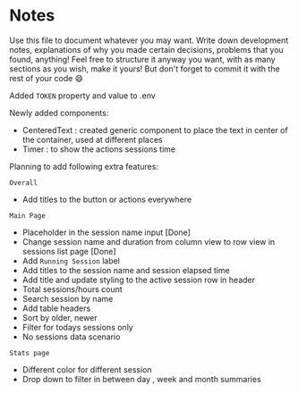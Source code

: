 # Notes

Use this file to document whatever you may want.
Write down development notes, explanations of why you made certain decisions, problems that you found, anything!
Feel free to structure it anyway you want, with as many sections as you wish, make it yours!
But don't forget to commit it with the rest of your code 😄

Added `TOKEN` property and value to .env


Newly added components:
- CenteredText : created generic component to place the text in center of the container, used at different places
- Timer : to show the actions sessions time 


Planning to add following extra features:

`Overall`
- Add titles to the button or actions everywhere

`Main Page` 
- Placeholder in the session name input [Done]
- Change session name and duration from column view to row view in sessions list page [Done]
- Add `Running Session` label
- Add titles to the session name and session elapsed time 
- Add title and update styling to the active session row in header
- Total sessions/hours count
- Search session by name
- Add table headers
- Sort by older, newer
- Filter for todays sessions only
- No sessions data scenario

`Stats page`
- Different color for different session
- Drop down to filter in between day , week and month summaries


